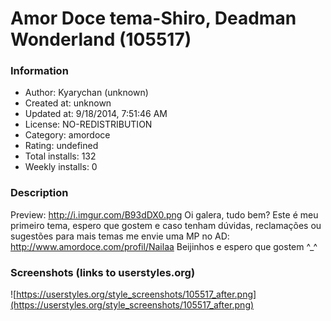 # Amor Doce tema-Shiro, Deadman Wonderland (105517)

### Information
- Author: Kyarychan (unknown)
- Created at: unknown
- Updated at: 9/18/2014, 7:51:46 AM
- License: NO-REDISTRIBUTION
- Category: amordoce
- Rating: undefined
- Total installs: 132
- Weekly installs: 0


### Description
Preview: http://i.imgur.com/B93dDX0.png
Oi galera, tudo bem? Este é meu primeiro tema, espero que gostem e caso tenham dúvidas, reclamações ou sugestões para mais temas me envie uma MP no AD: http://www.amordoce.com/profil/Nailaa
 Beijinhos e espero que gostem ^_^


### Screenshots (links to userstyles.org)
![https://userstyles.org/style_screenshots/105517_after.png](https://userstyles.org/style_screenshots/105517_after.png)


